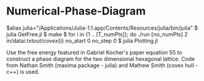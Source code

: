 # Numerical-Phase-Diagram


$alias julia="/Applications/Julia-1.1.app/Contents/Resources/julia/bin/julia"
$ julia GetFree.jl
$ make
$ for i in {1 .. [T_numPts]}; do ./run [no_numPts] 2 in/data${i}.txt out/covex${i} no_atart 0 no_step 0
$ julia Plotting.jl

Use the free energy featured in Gabriel Kocher's paper equation 55 to construct a phase diagram for the two dimensional hexagonal lattice. Code from Nathan Smith (maxima package - julia) and Mathew Smith (covex hull - c++) is used. 


